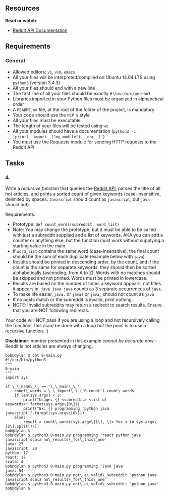 ## Resources

**Read or watch**:

- [Reddit API Documentation](/rltoken/R6e5bdJ19xlCk7qxyngEGQ "Reddit API Documentation")

## Requirements

### General

- Allowed editors: `vi`, `vim`, `emacs`
- All your files will be interpreted/compiled on Ubuntu 14.04 LTS using `python3` (version 3.4.3)
- All your files should end with a new line
- The first line of all your files should be exactly `#!/usr/bin/python3`
- Libraries imported in your Python files must be organized in alphabetical order
- A `README.md` file, at the root of the folder of the project, is mandatory
- Your code should use the `PEP 8` style
- All your files must be executable
- The length of your files will be tested using `wc`
- All your modules should have a documentation (`python3 -c 'print(__import__("my_module").__doc__)'`)
- You must use the Requests module for sending HTTP requests to the Reddit API

## Tasks

### 4.

Write a _recursive function_ that queries the [Reddit API](/rltoken/R6e5bdJ19xlCk7qxyngEGQ "Reddit API"), parses the title of all hot articles, and prints a sorted count of given keywords (case-insensitive, delimited by spaces. `Javascript` should count as `javascript`, but `java` should not).

Requirements:

- Prototype: `def count_words(subreddit, word_list)`
- Note: You may change the prototype, but it must be able to be called with just a subreddit supplied and a list of keywords. AKA you can add a counter or anything else, but the function must work without supplying a starting value in the main.
- If `word_list` contains the same word (case-insensitive), the final count should be the sum of each duplicate (example below with `java`)
- Results should be printed in descending order, by the count, and if the count is the same for separate keywords, they should then be sorted alphabetically (ascending, from A to Z). Words with no matches should be skipped and not printed. Words must be printed in lowercase.
- Results are based on the number of times a keyword appears, not titles it appears in. `java java java` counts as 3 separate occurrences of `java`.
- To make life easier, `java.` or `java!` or `java_` should not count as `java`
- If no posts match or the subreddit is invalid, print nothing.
- NOTE: Invalid subreddits may return a redirect to search results. Ensure that you are NOT following redirects.

Your code will NOT pass if you are using a loop and not recursively calling the function! This /can/ be done with a loop but the point is to use a recursive function. :)

**Disclaimer**: number presented in this example _cannot be accurate now_ - Reddit is hot articles are always changing.

```
bob@dylan $ cat 0-main.py
#!/usr/bin/python3
"""
0-main
"""
import sys

if \_\_name\_\_ == '\_\_main\_\_':
    count\_words = \_\_import\_\_('0-count').count\_words
    if len(sys.argv) < 3:
        print("Usage: {} <subreddit> <list of keywords>".format(sys.argv\[0\]))
        print("Ex: {} programming 'python java javascript'".format(sys.argv\[0\]))
    else:
        result = count\_words(sys.argv\[1\], \[x for x in sys.argv\[2\].split()\])
bob@dylan $
bob@dylan $ python3 0-main.py programming 'react python java javascript scala no\_results\_for\_this\_one'
java: 27
javascript: 20
python: 17
react: 17
scala: 4
bob@dylan $ python3 0-main.py programming 'JavA java'
java: 54
bob@dylan $ python3 0-main.py not\_a\_valid\_subreddit 'python java javascript scala no\_results\_for\_this\_one'
bob@dylan $ python3 0-main.py not\_a\_valid\_subreddit 'python java'
bob@dylan $
```
